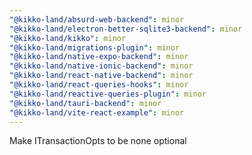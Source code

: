 ```yaml
---
"@kikko-land/absurd-web-backend": minor
"@kikko-land/electron-better-sqlite3-backend": minor
"@kikko-land/kikko": minor
"@kikko-land/migrations-plugin": minor
"@kikko-land/native-expo-backend": minor
"@kikko-land/native-ionic-backend": minor
"@kikko-land/react-native-backend": minor
"@kikko-land/react-queries-hooks": minor
"@kikko-land/reactive-queries-plugin": minor
"@kikko-land/tauri-backend": minor
"@kikko-land/vite-react-example": minor
---
```


Make ITransactionOpts to be none optional
